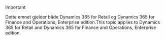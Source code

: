 > [!IMPORTANT]
> <span data-ttu-id="8495f-101">Dette emnet gjelder både Dynamics 365 for Retail og Dynamics 365 for Finance and Operations, Enterprise edition.</span><span class="sxs-lookup"><span data-stu-id="8495f-101">This topic applies to Dynamics 365 for Retail and Dynamics 365 for Finance and Operations, Enterprise edition.</span></span>
